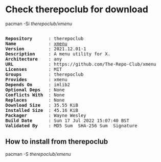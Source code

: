 # Check therepoclub for download

pacman -Si *therepoclub/xmenu*

<div class="highlight"><pre class="highlight"><text>
<b>Repository</b>      : therepoclub
<b>Name</b>            : <a href="../../x86_64/xmenu-2021.12.01-1-any.pkg.tar.zst">xmenu</a>
<b>Version</b>         : 2021.12.01-1
<b>Description</b>     : A menu utility for X.
<b>Architecture</b>    : any
<b>URL</b>             : https://github.com/The-Repo-Club/xmenu
<b>Licenses</b>        : MIT
<b>Groups</b>          : therepoclub
<b>Provides</b>        : xmenu
<b>Depends On</b>      : imlib2
<b>Optional Deps</b>   : None
<b>Conflicts With</b>  : None
<b>Replaces</b>        : None
<b>Download Size</b>   : 35.55 KiB
<b>Installed Size</b>  : 45.16 KiB
<b>Packager</b>        : Wayne Wesley <wayne6324@gmail.com>
<b>Build Date</b>      : Sun 17 Jul 2022 15:07:40 BST
<b>Validated By</b>    : MD5 Sum  SHA-256 Sum  Signature
</text></pre></div>

## How to install from therepoclub

pacman -S *therepoclub/xmenu*
